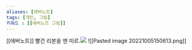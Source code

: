 ```yaml
---
aliases: [에버노트]
tags: [개인, 그림]
키워드 : [[에버노트 그림]]
---
```

[[에버노트]]
빨건 리본을 맨 미르.![](https://www.evernote.com/shard/s360/res/9fa7d29d-2661-4a99-bb6b-a6663d3b769f/SkitchImage0.png)
![[Pasted image 20221005150613.png]]